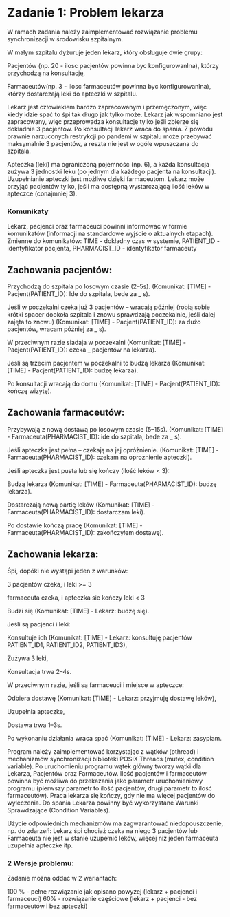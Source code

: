 # Zadanie 1: Problem lekarza
W ramach zadania należy zaimplementować rozwiązanie problemu synchronizacji w środowisku szpitalnym.

W małym szpitalu dyżuruje jeden lekarz, który obsługuje dwie grupy:

Pacjentów (np. 20 - ilosc pacjentów powinna byc konfigurowanlna), którzy przychodzą na konsultację,

Farmaceutów(np. 3 - ilosc farmaceutów powinna byc konfigurowanlna), którzy dostarczają leki do apteczki w szpitalu.

Lekarz jest człowiekiem bardzo zapracowanym i przemęczonym, więc kiedy idzie spać to śpi tak długo jak tylko może. Lekarz jak wspomniano jest zapracowany, więc przeprowadza konsultację tylko jeśli zbierze się dokładnie 3 pacjentów. Po konsultacji lekarz wraca do spania. Z powodu prawnie narzuconych restrykcji po pandemi w szpitalu może przebywać maksymalnie 3 pacjentów, a reszta nie jest w ogóle wpuszczana do szpitala.

Apteczka (leki) ma ograniczoną pojemność (np. 6), a każda konsultacja zużywa 3 jednostki leku (po jednym dla każdego pacjenta na konsultacji). Uzupełnianie apteczki jest możliwe dzięki farmaceutom.
Lekarz może przyjąć pacjentów tylko, jeśli ma dostępną wystarczającą ilość leków w apteczce (conajmniej 3).


### Komunikaty 
Lekarz, pacjenci oraz farmaceuci powinni informować w formie komunikatów (informacji na standardowe wyjście o aktualnych etapach). Zmienne do komunikatów: TIME - dokładny czas w systemie, PATIENT_ID - identyfikator pacjenta, PHARMACIST_ID - identyfikator farmaceuty

## Zachowania pacjentów:
Przychodzą do szpitala po losowym czasie (2–5s).
(Komunikat: [TIME] - Pacjent(PATIENT_ID): Ide do szpitala, bede za _ s).

Jeśli w poczekalni czeka już 3 pacjentów – wracają później (robią sobie krótki spacer dookoła szpitala i znowu sprawdzają poczekalnie, jeśli dalej zajęta to znowu)
(Komunikat: [TIME] - Pacjent(PATIENT_ID): za dużo pacjentów, wracam później za _ s).

W przeciwnym razie siadaja w poczekalni
(Komunikat: [TIME] - Pacjent(PATIENT_ID): czeka _ pacjentów na lekarza).

Jeśli są trzecim pacjentem w poczekalni to budzą lekarza
(Komunikat: [TIME] - Pacjent(PATIENT_ID): budzę lekarza).

Po konsultacji wracają do domu
(Komunikat: [TIME] - Pacjent(PATIENT_ID): kończę wizytę).



## Zachowania farmaceutów:
Przybywają z nową dostawą po losowym czasie (5–15s).
(Komunikat: [TIME] - Farmaceuta(PHARMACIST_ID): ide do szpitala, bede za _ s).

Jeśli apteczka jest pełna – czekają na jej opróżnienie.
(Komunikat: [TIME] - Farmaceuta(PHARMACIST_ID): czekam na oproznienie apteczki).

Jeśli apteczka jest pusta lub się kończy (ilość leków < 3):

Budzą lekarza
(Komunikat: [TIME] - Farmaceuta(PHARMACIST_ID): budzę lekarza).

Dostarczają nową partię leków
(Komunikat: [TIME] - Farmaceuta(PHARMACIST_ID): dostarczam leki).

Po dostawie kończą pracę
(Komunikat: [TIME] - Farmaceuta(PHARMACIST_ID): zakończyłem dostawę).



## Zachowania lekarza:
Śpi, dopóki nie wystąpi jeden z warunków:

3 pacjentów czeka, i leki >= 3

farmaceuta czeka, i apteczka sie kończy leki < 3

Budzi się
(Komunikat: [TIME] - Lekarz: budzę się).

Jeśli są pacjenci i leki:

Konsultuje ich
(Komunikat: [TIME] - Lekarz: konsultuję pacjentów PATIENT_ID1, PATIENT_ID2, PATIENT_ID3),

Zużywa 3 leki,

Konsultacja trwa 2–4s.

W przeciwnym razie, jeśli są farmaceuci i miejsce w apteczce:

Odbiera dostawę
(Komunikat: [TIME] - Lekarz: przyjmuję dostawę leków),

Uzupełnia apteczke,

Dostawa trwa 1–3s.

Po wykonaniu działania wraca spać
(Komunikat: [TIME] - Lekarz: zasypiam.


Program należy zaimplementować korzystając z wątków (pthread) i mechanizmów synchronizacji biblioteki POSIX Threads (mutex, condition variable). Po uruchomieniu programu wątek główny tworzy wątki dla Lekarza, Pacjentów oraz Farmaceutów. Ilość pacjentów i farmaceutów powinna być możliwa do przekazania jako parametr uruchomieniowy programu (pierwszy parametr to ilość pacjentów, drugi parametr to ilość farmaceutów). Praca lekarza się kończy, gdy nie ma więcej pacjentów do wyleczenia. Do spania Lekarza powinny być wykorzystane Warunki Sprawdzające (Condition Variables). 

Użycie odpowiednich mechanizmów ma zagwarantować niedopouszczenie, np. do zdarzeń: Lekarz śpi chociaż czeka na niego 3 pacjentów lub Farmaceuta nie jest w stanie uzupełnić leków, więcej niż jeden farmaceuta uzupełnia apteczke itp.


### 2 Wersje problemu:
Zadanie można oddać w 2 wariantach:

100 % - pełne rozwiązanie jak opisano powyżej (lekarz + pacjenci i farmaceuci)
60% - rozwiązanie częściowe (lekarz + pacjenci - bez farmaceutów i bez apteczki)
